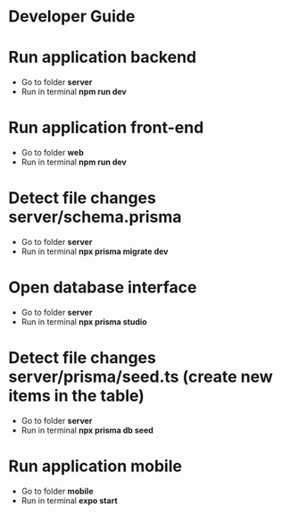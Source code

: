 <h1>Developer Guide</h1>

# Run application backend 
 - Go to folder <strong>server</strong>
 - Run in terminal <strong>npm run dev</strong>

# Run application front-end 
 - Go to folder <strong>web</strong>
 - Run in terminal <strong>npm run dev</strong>

# Detect file changes server/schema.prisma
 - Go to folder <strong>server</strong>
 - Run in terminal <strong>npx prisma migrate dev</strong>

# Open database interface
 - Go to folder <strong>server</strong>
 - Run in terminal <strong>npx prisma studio</strong>

# Detect file changes server/prisma/seed.ts (create new items in the table)
 - Go to folder <strong>server</strong>
 - Run in terminal <strong>npx prisma db seed</strong>

# Run application mobile 
 - Go to folder <strong>mobile</strong>
 - Run in terminal <strong>expo start</strong>